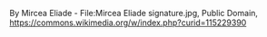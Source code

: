 By Mircea Eliade - File:Mircea Eliade signature.jpg, Public Domain, https://commons.wikimedia.org/w/index.php?curid=115229390